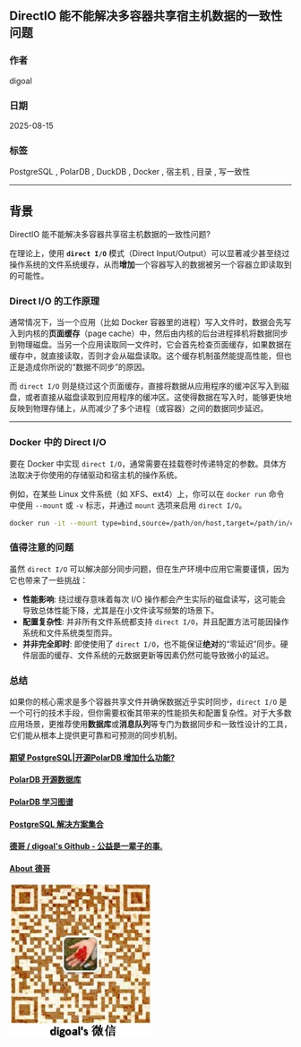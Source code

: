 ## DirectIO 能不能解决多容器共享宿主机数据的一致性问题  
                                            
### 作者                                            
digoal                                            
                                            
### 日期                                            
2025-08-15                                            
                                            
### 标签                                            
PostgreSQL , PolarDB , DuckDB , Docker , 宿主机 , 目录 , 写一致性    
                                            
----                                            
                                            
## 背景      
DirectIO 能不能解决多容器共享宿主机数据的一致性问题?  
  
在理论上，使用 **`direct I/O`** 模式（Direct Input/Output）可以显著减少甚至绕过操作系统的文件系统缓存，从而**增加**一个容器写入的数据被另一个容器立即读取到的可能性。  
  
### Direct I/O 的工作原理  
  
通常情况下，当一个应用（比如 Docker 容器里的进程）写入文件时，数据会先写入到内核的**页面缓存**（page cache）中，然后由内核的后台进程择机将数据同步到物理磁盘。当另一个应用读取同一文件时，它会首先检查页面缓存，如果数据在缓存中，就直接读取，否则才会从磁盘读取。这个缓存机制虽然能提高性能，但也正是造成你所说的“数据不同步”的原因。  
  
而 `direct I/O` 则是绕过这个页面缓存，直接将数据从应用程序的缓冲区写入到磁盘，或者直接从磁盘读取到应用程序的缓冲区。这使得数据在写入时，能够更快地反映到物理存储上，从而减少了多个进程（或容器）之间的数据同步延迟。  
  
-----  
  
### Docker 中的 Direct I/O  
  
要在 Docker 中实现 `direct I/O`，通常需要在挂载卷时传递特定的参数。具体方法取决于你使用的存储驱动和宿主机的操作系统。  
  
例如，在某些 Linux 文件系统（如 XFS、ext4）上，你可以在 `docker run` 命令中使用 `--mount` 或 `-v` 标志，并通过 `mount` 选项来启用 `direct I/O`。  
  
```bash  
docker run -it --mount type=bind,source=/path/on/host,target=/path/in/container,o=directio my_image  
```  
  
### 值得注意的问题  
  
虽然 `direct I/O` 可以解决部分同步问题，但在生产环境中应用它需要谨慎，因为它也带来了一些挑战：  
  
  * **性能影响**: 绕过缓存意味着每次 I/O 操作都会产生实际的磁盘读写，这可能会导致总体性能下降，尤其是在小文件读写频繁的场景下。  
  * **配置复杂性**: 并非所有文件系统都支持 `direct I/O`，并且配置方法可能因操作系统和文件系统类型而异。  
  * **并非完全即时**: 即使使用了 `direct I/O`，也不能保证**绝对**的“零延迟”同步。硬件层面的缓存、文件系统的元数据更新等因素仍然可能导致微小的延迟。  
  
### 总结  
  
如果你的核心需求是多个容器共享文件并确保数据近乎实时同步，`direct I/O` 是一个可行的技术手段，但你需要权衡其带来的性能损失和配置复杂性。对于大多数应用场景，更推荐使用**数据库**或**消息队列**等专门为数据同步和一致性设计的工具，它们能从根本上提供更可靠和可预测的同步机制。  
    
#### [期望 PostgreSQL|开源PolarDB 增加什么功能?](https://github.com/digoal/blog/issues/76 "269ac3d1c492e938c0191101c7238216")
  
  
#### [PolarDB 开源数据库](https://openpolardb.com/home "57258f76c37864c6e6d23383d05714ea")
  
  
#### [PolarDB 学习图谱](https://www.aliyun.com/database/openpolardb/activity "8642f60e04ed0c814bf9cb9677976bd4")
  
  
#### [PostgreSQL 解决方案集合](../201706/20170601_02.md "40cff096e9ed7122c512b35d8561d9c8")
  
  
#### [德哥 / digoal's Github - 公益是一辈子的事.](https://github.com/digoal/blog/blob/master/README.md "22709685feb7cab07d30f30387f0a9ae")
  
  
#### [About 德哥](https://github.com/digoal/blog/blob/master/me/readme.md "a37735981e7704886ffd590565582dd0")
  
  
![digoal's wechat](../pic/digoal_weixin.jpg "f7ad92eeba24523fd47a6e1a0e691b59")
  
